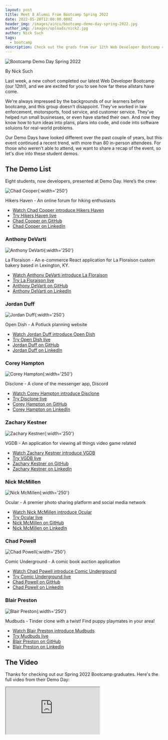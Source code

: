 ```yaml
---
layout: post
title: Meet 8 Alumni From Bootcamp Spring 2022
date: 2022-05-20T12:00:00.000Z
header_img: /images/aincu/bootcamp-demo-day-spring-2022.jpg
author_img: /images/uploads/nick2.jpg
author: Nick Such
tags:
  - bootcamp
description: Check out the grads from our 12th Web Developer Bootcamp cohort
---
```

![Bootcamp Demo Day Spring 2022](/images/aincu/bootcamp-demo-day-spring-2022.jpg "Bootcamp Demo Day at Awesome Inc - May 2022")

By Nick Such

Last week, a new cohort completed our latest Web Developer Bootcamp (our 12th!), and we are excited for you to see how far these allstars have come.

We're always impressed by the backgrounds of our learners before bootcamp, and this group doesn't disappoint. They've worked in law enforcement, motorsports, food service, and customer service. They've helped run small businesses, or even have started their own. And now they know how to turn ideas into plans, plans into code, and code into software soluions for real-world problems.

Our Demo Days have looked different over the past couple of years, but this event continued a recent trend, with more than 80 in-person attendees. For those who weren't able to attend, we want to share a recap of the event, so let's dive into these student demos.

## The Demo List

Eight students, now developers, presented at Demo Day. Here’s the crew:

![Chad Cooper](/images/uploads/chad-cooper.jpg){:width='250'}

Hikers Haven - An online forum for hiking enthusiasts

* [Watch Chad Cooper introduce Hikers Haven](https://www.youtube.com/watch?v=BgiGyWTnRe8&t=1084s)
* [Try Hikers Haven live](https://hikers-haven.herokuapp.com/)
* [Chad Cooper on GitHub](https://github.com/chadcooper06)
* [Chad Cooper on LinkedIn](https://linkedin.com/in/chad-cooper-dev/)
### Anthony DeVarti

![Anthony DeVarti](/images/uploads/anthony-devarti.jpg){:width='250'}

La Floraison - An e-commerce React application for La Floraison custom bakery based in Lexington, KY.

* [Watch Anthony DeVarti introduce La Floraison](https://www.youtube.com/watch?v=BgiGyWTnRe8&t=929s)
* [Try La Floraison live](https://la-floraison.herokuapp.com/)
* [Anthony DeVarti on GitHub](https://github.com/anthony-devarti)
* [Anthony DeVarti on LinkedIn](https://linkedin.com/in/anthony-devarti-026060181/)
### Jordan Duff

![Jordan Duff](/images/uploads/jordan-duff.jpg){:width='250'}

Open Dish - A Potluck planning website

* [Watch Jordan Duff introduce Open Dish](https://www.youtube.com/watch?v=BgiGyWTnRe8&t=1192s)
* [Try Open Dish live](http://opendish.herokuapp.com/)
* [Jordan Duff on GitHub](https://github.com/carljduff)
* [Jordan Duff on LinkedIn](https://linkedin.com/in/carljduff/)
### Corey Hampton

![Corey Hampton](/images/uploads/corey-hampton.jpg){:width='250'}

Disclone - A clone of the messenger app, Discord

* [Watch Corey Hampton introduce Disclone](https://www.youtube.com/watch?v=BgiGyWTnRe8&t=1300s)
* [Try Disclone live](https://app-disclone.herokuapp.com/)
* [Corey Hampton on GitHub](https://github.com/coreyham)
* [Corey Hampton on LinkedIn](https://linkedin.com/in/corey-hampton-dev/)
### Zachary Kestner

![Zachary Kestner](/images/uploads/zachary-kestner.jpg){:width='250'}

VGDB - An application for viewing all things video game related

* [Watch Zachary Kestner introduce VGDB](https://www.youtube.com/watch?v=BgiGyWTnRe8&t=1381s)
* [Try VGDB live](https://v-g-db.herokuapp.com/)
* [Zachary Kestner on GitHub](https://github.com/thekestner)
* [Zachary Kestner on LinkedIn](https://linkedin.com/in/zachary-kestner-17b864155/)
### Nick McMillen

![Nick McMillen](/images/uploads/nick-mcmillen.jpg){:width='250'}

Ocular - A premier photo sharing platform and social media network

* [Watch Nick McMillen introduce Ocular](https://www.youtube.com/watch?v=BgiGyWTnRe8&t=1475s)
* [Try Ocular live](https://ocularapp.herokuapp.com/)
* [Nick McMillen on GitHub](https://github.com/nmcmillen)
* [Nick McMillen on LinkedIn](https://linkedin.com/in/nickmcmillen/)
### Chad Powell

![Chad Powell](/images/uploads/chad-powell.jpg){:width='250'}

Comic Underground - A comic book auction application

* [Watch Chad Powell introduce Comic Underground](https://www.youtube.com/watch?v=BgiGyWTnRe8&t=1633s)
* [Try Comic Underground live](https://comic-underground.herokuapp.com/)
* [Chad Powell on GitHub](https://github.com/Chad-Powellv1)
* [Chad Powell on LinkedIn](https://linkedin.com/in/chad-powell-dev/)
### Blair Preston

![Blair Preston](/images/uploads/blair-preston.jpg){:width='250'}

Mudbuds - Tinder clone with a twist! Find puppy playmates in your area!

* [Watch Blair Preston introduce Mudbuds](https://www.youtube.com/watch?v=BgiGyWTnRe8&t=1738s)
* [Try Mudbuds live](https://mud-buds.herokuapp.com/)
* [Blair Preston on GitHub](https://github.com/blair-preston)
* [Blair Preston on LinkedIn](https://linkedin.com/in/blair-preston-73957620b/)

## The Video

Thanks for checking out our Spring 2022 Bootcamp graduates. Here's the full video from their Demo Day:

<div class="embed-responsive embed-responsive-16by9">
  <iframe class="embed-responsive-item" src="https://www.youtube.com/embed/BgiGyWTnRe8" allow="accelerometer; autoplay; encrypted-media; gyroscope; picture-in-picture" allowfullscreen></iframe>
</div>
